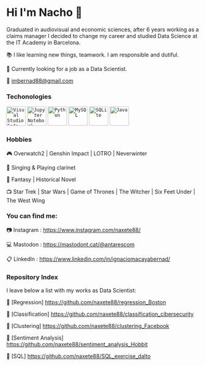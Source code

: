 # Hi I'm Nacho 👋

Graduated in audiovisual and economic sciences, after 6 years working as a claims manager I decided to change my career and studied Data Science at the IT Academy in Barcelona.

:books: I like learning new things, teamwork. I am responsible and dutiful.

:flashlight: Currently looking for a job as a Data Scientist.

:e-mail: imbernad88@gmail.com

### Techonologies

<div>
	<code><img width="50" src="https://user-images.githubusercontent.com/25181517/192108891-d86b6220-e232-423a-bf5f-90903e6887c3.png" alt="Visual Studio Code" title="Visual Studio Code"/></code>
	<code><img width="50" src="https://user-images.githubusercontent.com/25181517/183914128-3fc88b4a-4ac1-40e6-9443-9a30182379b7.png" alt="Jupyter Notebook" title="Jupyter Notebook"/></code>
	<code><img width="50" src="https://user-images.githubusercontent.com/25181517/183423507-c056a6f9-1ba8-4312-a350-19bcbc5a8697.png" alt="Python" title="Python"/></code>
	<code><img width="50" src="https://user-images.githubusercontent.com/25181517/183896128-ec99105a-ec1a-4d85-b08b-1aa1620b2046.png" alt="MySQL" title="MySQL"/></code>
	<code><img width="50" src="https://github.com/marwin1991/profile-technology-icons/assets/136815194/82df4543-236b-4e45-9604-5434e3faab17" alt="SQLite" title="SQLite"/></code>
  <code><img width="50" src="https://user-images.githubusercontent.com/25181517/117201156-9a724800-adec-11eb-9a9d-3cd0f67da4bc.png" alt="Java" title="Java"/></code>
</div>

### Hobbies

:video_game: Overwatch2 | Genshin Impact | LOTRO | Neverwinter

:musical_score: Singing & Playing clarinet

:book: Fantasy | Historical Novel

:tv: Star Trek | Star Wars | Game of Thrones | The Witcher | Six Feet Under | The West Wing

### You can find me:

:camera: Instagram : https://www.instagram.com/naxete88/

:computer: Mastodon : https://mastodont.cat/@antarescom

:clipboard: LinkedIn : https://www.linkedin.com/in/ignaciomacayabernad/

### Repository Index

I leave below a list with my works as Data Scientist:

:orange_book: [Regression] https://github.com/naxete88/regression_Boston

:blue_book: [Classification] https://github.com/naxete88/classification_cibersecurity

:green_book: [Clustering] https://github.com/naxete88/clustering_Facebook

:notebook: [Sentiment Analysis] https://github.com/naxete88/sentiment_analysis_Hobbit

:notebook_with_decorative_cover: [SQL] https://github.com/naxete88/SQL_exercise_dalto
